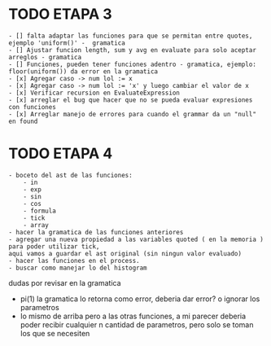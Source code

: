 # TODO ETAPA 3
    - [] falta adaptar las funciones para que se permitan entre quotes, ejemplo 'uniform()' -  gramatica
    - [] Ajustar funcion length, sum y avg en evaluate para solo aceptar arreglos - gramatica
    - [] Funciones, pueden tener funciones adentro - gramatica, ejemplo: floor(uniform()) da error en la gramatica
    - [x] Agregar caso -> num lol := x
    - [x] Agregar caso -> num lol := 'x' y luego cambiar el valor de x
    - [x] Verificar recursion en EvaluateExpression
    - [x] arreglar el bug que hacer que no se pueda evaluar expresiones con funciones
    - [x] Arreglar manejo de errores para cuando el grammar da un "null" en found

# TODO ETAPA 4
    - boceto del ast de las funciones:
        - in
        - exp
        - sin
        - cos
        - formula
        - tick
        - array
    - hacer la gramatica de las funciones anteriores
    - agregar una nueva propiedad a las variables quoted ( en la memoria ) para poder utilizar tick, 
    aqui vamos a guardar el ast original (sin ningun valor evaluado)
    - hacer las funciones en el process.
    - buscar como manejar lo del histogram

dudas por revisar en la gramatica
- pi(1) la gramatica lo retorna como error, deberia dar error? o ignorar los parametros
- lo mismo de arriba pero a las otras funciones, a mi parecer deberia poder recibir cualquier n cantidad de parametros, pero solo se toman los que se necesiten
